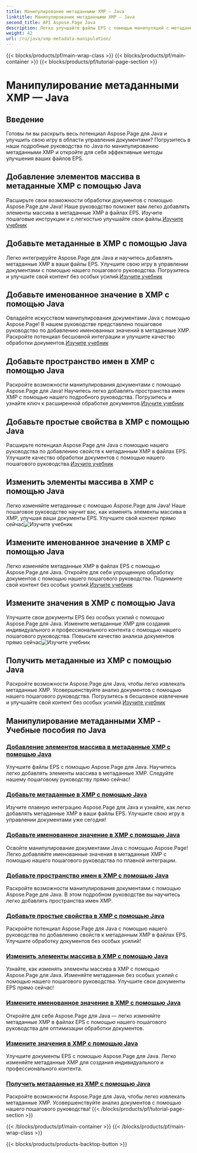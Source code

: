 ```yaml
---
title: Манипулирование метаданными XMP — Java
linktitle: Манипулирование метаданными XMP — Java
second_title: API Aspose.Page Java
description: Легко улучшайте файлы EPS с помощью манипуляций с метаданными XMP — от добавления элементов до извлечения. Улучшите качество управления документами с помощью наших руководств.
weight: 42
url: /ru/java/xmp-metadata-manipulation/
---
```


{{< blocks/products/pf/main-wrap-class >}}
{{< blocks/products/pf/main-container >}}
{{< blocks/products/pf/tutorial-page-section >}}

# Манипулирование метаданными XMP — Java


## Введение

Готовы ли вы раскрыть весь потенциал Aspose.Page для Java и улучшить свою игру в области управления документами? Погрузитесь в наши подробные руководства по Java по манипулированию метаданными XMP и откройте для себя эффективные методы улучшения ваших файлов EPS.

## Добавление элементов массива в метаданные XMP с помощью Java

 Расширьте свои возможности обработки документов с помощью Aspose.Page для Java! Наше руководство поможет вам легко добавлять элементы массива в метаданные XMP в файлах EPS. Изучите пошаговые инструкции и с легкостью улучшайте свои файлы.[Изучите учебник](./add-array-items/)

## Добавьте метаданные в XMP с помощью Java

 Легко интегрируйте Aspose.Page для Java и научитесь добавлять метаданные XMP в ваши файлы EPS. Улучшите свою игру в управлении документами с помощью нашего пошагового руководства. Погрузитесь и улучшите свой контент без особых усилий.[Изучите учебник](./add-metadata/)

## Добавьте именованное значение в XMP с помощью Java

Овладейте искусством манипулирования документами Java с помощью Aspose.Page! В нашем руководстве представлено пошаговое руководство по добавлению именованных значений в метаданные XMP. Раскройте потенциал бесшовной интеграции и улучшите качество обработки документов.[Изучите учебник](./add-named-value/)

## Добавьте пространство имен в XMP с помощью Java

 Раскройте возможности манипулирования документами с помощью Aspose.Page для Java! Научитесь легко добавлять пространства имен XMP с помощью нашего подробного руководства. Погрузитесь и узнайте ключ к расширенной обработке документов.[Изучите учебник](./add-namespace/)

## Добавьте простые свойства в XMP с помощью Java

 Расширьте потенциал Aspose.Page для Java с помощью нашего руководства по добавлению свойств к метаданным XMP в файлах EPS. Улучшите качество обработки документов с помощью нашего пошагового руководства.[Изучите учебник](./add-simple-properties/)

## Изменить элементы массива в XMP с помощью Java

 Легко изменяйте метаданные с помощью Aspose.Page для Java! Наше пошаговое руководство научит вас, как изменять элементы массива в XMP, улучшая ваши документы EPS. Улучшите свой контент прямо сейчас![Изучите учебник](./change-array-items/)

## Измените именованное значение в XMP с помощью Java

Легко изменяйте метаданные XMP в файлах EPS с помощью Aspose.Page для Java. Откройте для себя упрощенную обработку документов с помощью нашего пошагового руководства. Поднимите свой контент без особых усилий.[Изучите учебник](./change-named-value/)

## Измените значения в XMP с помощью Java

 Улучшите свои документы EPS без особых усилий с помощью Aspose.Page для Java. Измените метаданные XMP для создания индивидуального и профессионального контента с помощью нашего пошагового руководства. Повысьте качество анализа документов прямо сейчас![Изучите учебник](./change-values/)

## Получить метаданные из XMP с помощью Java

 Раскройте возможности Aspose.Page для Java, чтобы легко извлекать метаданные XMP. Усовершенствуйте анализ документов с помощью нашего пошагового руководства. Погрузитесь в бесшовное извлечение и улучшайте свой контент без особых усилий.[Изучите учебник](./get-metadata/)
## Манипулирование метаданными XMP - Учебные пособия по Java
### [Добавление элементов массива в метаданные XMP с помощью Java](./add-array-items/)
Улучшите файлы EPS с помощью Aspose.Page для Java. Научитесь легко добавлять элементы массива в метаданные XMP. Следуйте нашему пошаговому руководству прямо сейчас!
### [Добавьте метаданные в XMP с помощью Java](./add-metadata/)
Изучите плавную интеграцию Aspose.Page для Java и узнайте, как легко добавлять метаданные XMP в ваши файлы EPS. Улучшите свою игру в управлении документами уже сегодня!
### [Добавьте именованное значение в XMP с помощью Java](./add-named-value/)
Освойте манипулирование документами Java с помощью Aspose.Page! Легко добавляйте именованные значения в метаданные XMP с помощью нашего пошагового руководства по плавной интеграции.
### [Добавьте пространство имен в XMP с помощью Java](./add-namespace/)
Раскройте возможности манипулирования документами с помощью Aspose.Page для Java. В этом подробном руководстве вы научитесь легко добавлять пространства имен XMP.
### [Добавьте простые свойства в XMP с помощью Java](./add-simple-properties/)
Раскройте потенциал Aspose.Page для Java с помощью нашего руководства по добавлению свойств к метаданным XMP в файлах EPS. Улучшите обработку документов без особых усилий!
### [Изменить элементы массива в XMP с помощью Java](./change-array-items/)
Узнайте, как изменять элементы массива в XMP с помощью Aspose.Page для Java. Изменяйте метаданные без особых усилий с помощью нашего пошагового руководства. Улучшите свои документы EPS прямо сейчас!
### [Измените именованное значение в XMP с помощью Java](./change-named-value/)
Откройте для себя Aspose.Page для Java — легко изменяйте метаданные XMP в файлах EPS с помощью нашего пошагового руководства для оптимизации обработки документов.
### [Измените значения в XMP с помощью Java](./change-values/)
Улучшите документы EPS с помощью Aspose.Page для Java. Легко изменяйте метаданные XMP для создания индивидуального и профессионального контента.
### [Получить метаданные из XMP с помощью Java](./get-metadata/)
Раскройте возможности Aspose.Page для Java, чтобы легко извлекать метаданные XMP. Усовершенствуйте анализ документов с помощью нашего пошагового руководства!
{{< /blocks/products/pf/tutorial-page-section >}}

{{< /blocks/products/pf/main-container >}}
{{< /blocks/products/pf/main-wrap-class >}}

{{< blocks/products/products-backtop-button >}}
